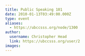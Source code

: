 ```yaml
---
title: Public Speaking 101 
date: 2010-01-13T03:49:00.000Z
type: event
aliases:
  - https://ubccsss.org/node/1300
author:
  username: Christopher Head
  link: https://ubccsss.org/user/2
images:
---
```



